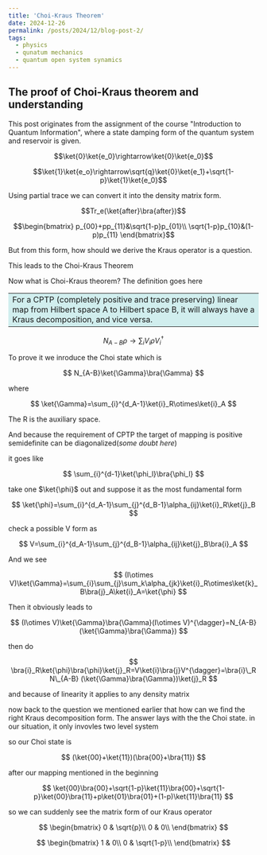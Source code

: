 ```yaml
---
title: 'Choi-Kraus Theorem'
date: 2024-12-26
permalink: /posts/2024/12/blog-post-2/
tags:
  - physics
  - qunatum mechanics
  - quantum open system synamics
---
```

The proof of Choi-Kraus theorem and understanding
------

This post originates from the assignment of the course "Introduction to Quantum Information", where a state damping form of the quantum system and reservoir is given.

$$\ket{0}\ket{e_0}\rightarrow\ket{0}\ket{e_0}$$

$$\ket{1}\ket{e_o}\rightarrow\sqrt{q}\ket{0}\ket{e_1}+\sqrt{1-p}\ket{1}\ket{e_0}$$

Using partial trace we can convert it into the density matrix form. 

$$Tr_e(\ket{after}\bra{after})$$

$$\begin{bmatrix}
 p_{00}+pp_{11}&\sqrt{1-p}p_{01}\\
 \sqrt{1-p}p_{10}&(1-p)p_{11}
 \end{bmatrix}$$
 
But from this form, how should we derive the Kraus operator is a question.

This leads to the Choi-Kraus Theorem

Now what is Choi-Kraus theorem? The definition goes here

<table><tr><td bgcolor=#D1EEEE>
  For a CPTP (completely positive and trace preserving) linear map from Hilbert space A to Hilbert space B, it will always have a Kraus decomposition, and vice versa.
</td></tr></table>
  
$$
N_{A-B}\rho\rightarrow \sum_i V_i\rho V_i^{\dagger}
$$

To prove it we inroduce the Choi state which is

$$
N_{A-B}\ket{\Gamma}\bra{\Gamma}
$$

where 

$$
\ket{\Gamma}=\sum_{i}^{d_A-1}\ket{i}_R\otimes\ket{i}_A
$$

The R is the auxiliary space.

And because the requirement of CPTP the target of mapping is positive semidefinite can be diagonalized(_some doubt here_)

it goes like

$$
\sum_{i}^{d-1}\ket{\phi_l}\bra{\phi_l}
$$

take one $\ket{\phi}$ out and suppose it as the most fundamental form

$$
\ket{\phi}=\sum_{i}^{d_A-1}\sum_{j}^{d_B-1}\alpha_{ij}\ket{i}_R\ket{j}_B
$$

check a possible V form as

$$
V=\sum_{i}^{d_A-1}\sum_{j}^{d_B-1}\alpha_{ij}\ket{j}_B\bra{i}_A
$$

And we see

$$
(I\otimes V)\ket{\Gamma}=\sum_{i}\sum_{j}\sum_k\alpha_{jk}\ket{i}_R\otimes\ket{k}_B\bra{j}_A\ket{i}_A=\ket{\phi}
$$

Then it obviously leads to

$$
(I\otimes V)\ket{\Gamma}\bra{\Gamma}(I\otimes V)^{\dagger}=N_{A-B}(\ket{\Gamma}\bra{\Gamma})
$$

then do

$$
\bra{i}_R\ket{\phi}\bra{\phi}\ket{j}_R=V\ket{i}\bra{j}V^{\dagger}=\bra{i}\_R  
N\_{A-B} (\ket{\Gamma}\bra{\Gamma})\ket{j}_R
$$

and because of linearity it applies to any density matrix

now back to the question we mentioned earlier that how can we find the right Kraus decomposition form. The answer lays with the the Choi state. in our situation, it only invovles two level system

so our Choi state is

$$
(\ket{00}+\ket{11})(\bra{00}+\bra{11})
$$

after our mapping mentioned in the beginning

$$
\ket{00}\bra{00}+\sqrt{1-p}\ket{11}\bra{00}+\sqrt{1-p}\ket{00}\bra{11}+p\ket{01}\bra{01}+(1-p)\ket{11}\bra{11}
$$

so we can suddenly see the matrix form of our Kraus operator

$$
\begin{bmatrix}
0 & \sqrt{p}\\
0 &  0\\
\end{bmatrix}
$$

$$
\begin{bmatrix}
1 & 0\\
0 &  \sqrt{1-p}\\
\end{bmatrix}
$$
